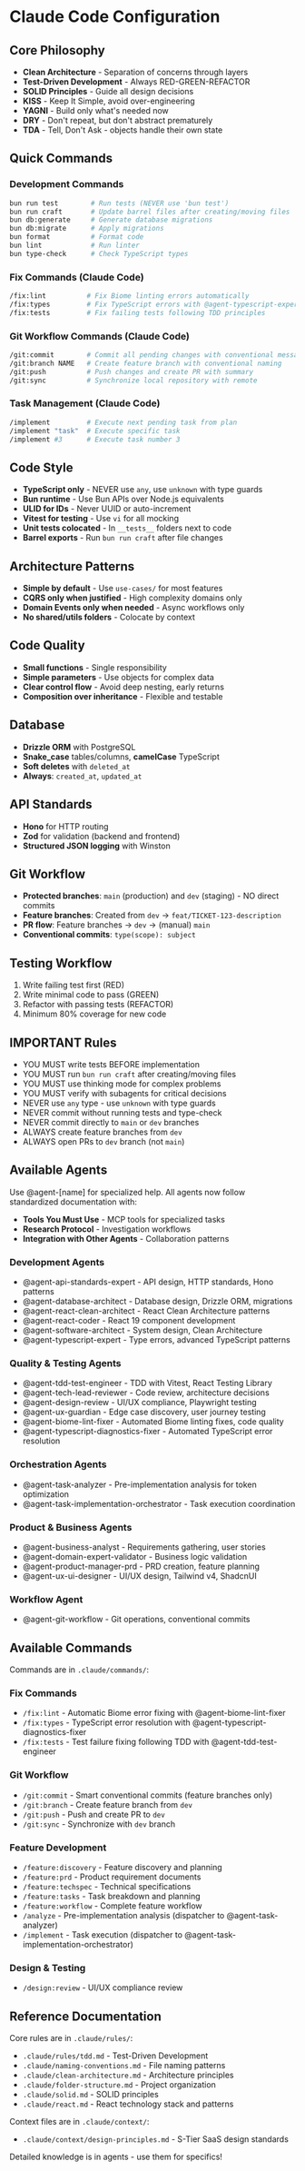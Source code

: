 # Claude Code Configuration

## Core Philosophy

- **Clean Architecture** - Separation of concerns through layers
- **Test-Driven Development** - Always RED-GREEN-REFACTOR
- **SOLID Principles** - Guide all design decisions
- **KISS** - Keep It Simple, avoid over-engineering
- **YAGNI** - Build only what's needed now
- **DRY** - Don't repeat, but don't abstract prematurely
- **TDA** - Tell, Don't Ask - objects handle their own state

## Quick Commands

### Development Commands

```bash
bun run test        # Run tests (NEVER use 'bun test')
bun run craft       # Update barrel files after creating/moving files
bun db:generate     # Generate database migrations
bun db:migrate      # Apply migrations
bun format          # Format code
bun lint            # Run linter
bun type-check      # Check TypeScript types
```

### Fix Commands (Claude Code)

```bash
/fix:lint          # Fix Biome linting errors automatically
/fix:types         # Fix TypeScript errors with @agent-typescript-expert
/fix:tests         # Fix failing tests following TDD principles
```

### Git Workflow Commands (Claude Code)

```bash
/git:commit        # Commit all pending changes with conventional message
/git:branch NAME   # Create feature branch with conventional naming
/git:push          # Push changes and create PR with summary
/git:sync          # Synchronize local repository with remote
```

### Task Management (Claude Code)

```bash
/implement         # Execute next pending task from plan
/implement "task"  # Execute specific task
/implement #3      # Execute task number 3
```

## Code Style

- **TypeScript only** - NEVER use `any`, use `unknown` with type guards
- **Bun runtime** - Use Bun APIs over Node.js equivalents
- **ULID for IDs** - Never UUID or auto-increment
- **Vitest for testing** - Use `vi` for all mocking
- **Unit tests colocated** - In `__tests__` folders next to code
- **Barrel exports** - Run `bun run craft` after file changes

## Architecture Patterns

- **Simple by default** - Use `use-cases/` for most features
- **CQRS only when justified** - High complexity domains only
- **Domain Events only when needed** - Async workflows only
- **No shared/utils folders** - Colocate by context

## Code Quality

- **Small functions** - Single responsibility
- **Simple parameters** - Use objects for complex data
- **Clear control flow** - Avoid deep nesting, early returns
- **Composition over inheritance** - Flexible and testable

## Database

- **Drizzle ORM** with PostgreSQL
- **Snake_case** tables/columns, **camelCase** TypeScript
- **Soft deletes** with `deleted_at`
- **Always**: `created_at`, `updated_at`

## API Standards

- **Hono** for HTTP routing
- **Zod** for validation (backend and frontend)
- **Structured JSON logging** with Winston

## Git Workflow

- **Protected branches**: `main` (production) and `dev` (staging) - NO direct commits
- **Feature branches**: Created from `dev` → `feat/TICKET-123-description`
- **PR flow**: Feature branches → `dev` → (manual) `main`
- **Conventional commits**: `type(scope): subject`

## Testing Workflow

1. Write failing test first (RED)
2. Write minimal code to pass (GREEN)
3. Refactor with passing tests (REFACTOR)
4. Minimum 80% coverage for new code

## IMPORTANT Rules

- YOU MUST write tests BEFORE implementation
- YOU MUST run `bun run craft` after creating/moving files
- YOU MUST use thinking mode for complex problems
- YOU MUST verify with subagents for critical decisions
- NEVER use `any` type - use `unknown` with type guards
- NEVER commit without running tests and type-check
- NEVER commit directly to `main` or `dev` branches
- ALWAYS create feature branches from `dev`
- ALWAYS open PRs to `dev` branch (not `main`)

## Available Agents

Use @agent-[name] for specialized help. All agents now follow standardized documentation with:

- **Tools You Must Use** - MCP tools for specialized tasks
- **Research Protocol** - Investigation workflows
- **Integration with Other Agents** - Collaboration patterns

### Development Agents

- @agent-api-standards-expert - API design, HTTP standards, Hono patterns
- @agent-database-architect - Database design, Drizzle ORM, migrations
- @agent-react-clean-architect - React Clean Architecture patterns
- @agent-react-coder - React 19 component development
- @agent-software-architect - System design, Clean Architecture
- @agent-typescript-expert - Type errors, advanced TypeScript patterns

### Quality & Testing Agents

- @agent-tdd-test-engineer - TDD with Vitest, React Testing Library
- @agent-tech-lead-reviewer - Code review, architecture decisions
- @agent-design-review - UI/UX compliance, Playwright testing
- @agent-ux-guardian - Edge case discovery, user journey testing
- @agent-biome-lint-fixer - Automated Biome linting fixes, code quality
- @agent-typescript-diagnostics-fixer - Automated TypeScript error resolution

### Orchestration Agents

- @agent-task-analyzer - Pre-implementation analysis for token optimization
- @agent-task-implementation-orchestrator - Task execution coordination

### Product & Business Agents

- @agent-business-analyst - Requirements gathering, user stories
- @agent-domain-expert-validator - Business logic validation
- @agent-product-manager-prd - PRD creation, feature planning
- @agent-ux-ui-designer - UI/UX design, Tailwind v4, ShadcnUI

### Workflow Agent

- @agent-git-workflow - Git operations, conventional commits

## Available Commands

Commands are in `.claude/commands/`:

### Fix Commands

- `/fix:lint` - Automatic Biome error fixing with @agent-biome-lint-fixer
- `/fix:types` - TypeScript error resolution with @agent-typescript-diagnostics-fixer
- `/fix:tests` - Test failure fixing following TDD with @agent-tdd-test-engineer

### Git Workflow

- `/git:commit` - Smart conventional commits (feature branches only)
- `/git:branch` - Create feature branch from `dev`
- `/git:push` - Push and create PR to `dev`
- `/git:sync` - Synchronize with `dev` branch

### Feature Development

- `/feature:discovery` - Feature discovery and planning
- `/feature:prd` - Product requirement documents
- `/feature:techspec` - Technical specifications
- `/feature:tasks` - Task breakdown and planning
- `/feature:workflow` - Complete feature workflow
- `/analyze` - Pre-implementation analysis (dispatcher to @agent-task-analyzer)
- `/implement` - Task execution (dispatcher to @agent-task-implementation-orchestrator)

### Design & Testing

- `/design:review` - UI/UX compliance review

## Reference Documentation

Core rules are in `.claude/rules/`:

- `.claude/rules/tdd.md` - Test-Driven Development
- `.claude/naming-conventions.md` - File naming patterns
- `.claude/clean-architecture.md` - Architecture principles
- `.claude/folder-structure.md` - Project organization
- `.claude/solid.md` - SOLID principles
- `.claude/react.md` - React technology stack and patterns

Context files are in `.claude/context/`:

- `.claude/context/design-principles.md` - S-Tier SaaS design standards

Detailed knowledge is in agents - use them for specifics!
